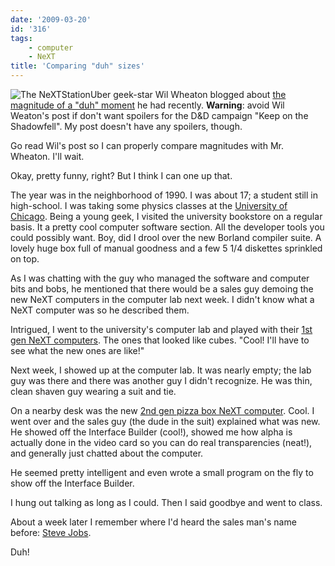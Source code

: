 ```yaml
---
date: '2009-03-20'
id: '316'
tags:
    - computer
    - NeXT
title: 'Comparing "duh" sizes'
---
```


![The
NeXTStation](https://upload.wikimedia.org/wikipedia/commons/0/0a/NeXTstation.jpg)Uber
geek-star Wil Wheaton blogged about
[the magnitude of a "duh" moment](http://wilwheaton.typepad.com/wwdnbackup/2009/03/in-which-wil-has-a-duh-moment-of-extraordinary-magnitude.html)
he had recently. **Warning**: avoid Wil Weaton's post if don't want spoilers
for the D&D campaign "Keep on the Shadowfell". My post doesn't have any
spoilers, though.

Go read Wil's post so I can properly compare magnitudes with Mr. Wheaton. I'll
wait.

Okay, pretty funny, right? But I think I can one up that.

<!-- more -->

The year was in the neighborhood of 1990. I was about 17; a student still in
high-school. I was taking some physics classes at the
[University of Chicago](http://www.uchicago.edu/). Being a young geek, I
visited the university bookstore on a regular basis. It a pretty cool computer
software section. All the developer tools you could possibly want. Boy, did I
drool over the new Borland compiler suite. A lovely huge box full of manual
goodness and a few 5 1/4 diskettes sprinkled on top.

As I was chatting with the guy who managed the software and computer bits and
bobs, he mentioned that there would be a sales guy demoing the new NeXT
computers in the computer lab next week. I didn't know what a NeXT computer
was so he described them.

Intrigued, I went to the university's computer lab and played with their
[1st gen NeXT computers](http://en.wikipedia.org/wiki/NeXT#First_generation).
The ones that looked like cubes. "Cool! I'll have to see what the new ones are
like!"

Next week, I showed up at the computer lab. It was nearly empty; the lab guy
was there and there was another guy I didn't recognize. He was thin, clean
shaven guy wearing a suit and tie.

On a nearby desk was the new
[2nd gen pizza box NeXT computer](http://en.wikipedia.org/wiki/NeXT#Second_generation).
Cool. I went over and the sales guy (the dude in the suit) explained what was
new. He showed off the Interface Builder (cool!), showed me how alpha is
actually done in the video card so you can do real transparencies (neat!), and
generally just chatted about the computer.

He seemed pretty intelligent and even wrote a small program on the fly to show
off the Interface Builder.

I hung out talking as long as I could. Then I said goodbye and went to class.

About a week later I remember where I'd heard the sales man's name before:
[Steve Jobs](http://en.wikipedia.org/wiki/Steve_Jobs).

Duh!
